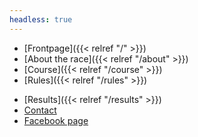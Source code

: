 ```yaml
---
headless: true
---
```


- [Frontpage]({{< relref "/" >}})
- [About the race]({{< relref "/about" >}})
- [Course]({{< relref "/course" >}})
- [Rules]({{< relref "/rules" >}})
<!-- - [Registration](https://my.raceresult.com/311431/registration) -->
<!-- - [Start list](https://my.raceresult.com/311431/participants) -->
- [Results]({{< relref "/results" >}})
- [Contact](mailto:gregersen@thyultra.dk)
- [Facebook page](https://www.facebook.com/ColdHawaiiUltra/)
